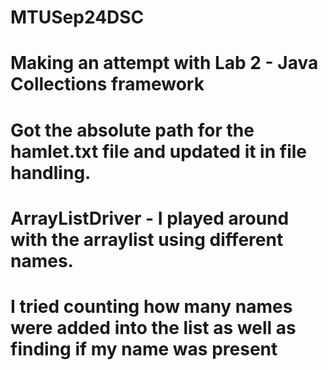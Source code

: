 # MTUSep24DSC
# Making an attempt with Lab 2 - Java Collections framework
#   Got the absolute path for the hamlet.txt file and updated it in file handling.

# ArrayListDriver - I played around with the arraylist using different names. 
# I tried counting how many names were added into the list as well as finding if my name was present
